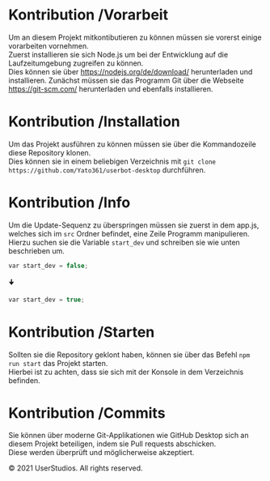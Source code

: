 
# Kontribution /Vorarbeit
Um an diesem Projekt mitkontibutieren zu können müssen sie vorerst einige vorarbeiten vornehmen. \
Zuerst installieren sie sich Node.js um bei der Entwicklung auf die Laufzeitumgebung zugreifen zu können. \
Dies können sie über https://nodejs.org/de/download/ herunterladen und installieren.
Zunächst müssen sie das Programm Git über die Webseite https://git-scm.com/ herunterladen und ebenfalls installieren.

# Kontribution /Installation
Um das Projekt ausführen zu können müssen sie über die Kommandozeile diese Repository klonen. \
Dies können sie in einem beliebigen Verzeichnis mit `git clone https://github.com/Yato361/userbot-desktop` durchführen.

# Kontribution /Info
Um die Update-Sequenz zu überspringen müssen sie zuerst in dem app.js, welches sich im `src` Ordner befindet, eine Zeile Programm manipulieren. \
Hierzu suchen sie die Variable `start_dev` und schreiben sie wie unten beschrieben um. 
```c 
var start_dev = false;
```
🠋
```c 
var start_dev = true;
```

# Kontribution /Starten
Sollten sie die Repository geklont haben, können sie über das Befehl `npm run start` das Projekt starten. \
Hierbei ist zu achten, dass sie sich mit der Konsole in dem Verzeichnis befinden.

# Kontribution /Commits
Sie können über moderne Git-Applikationen wie GitHub Desktop sich an diesem Projekt beteiligen, indem sie Pull requests abschicken. \
Diese werden überprüft und möglicherweise akzeptiert.

© 2021 UserStudios.  All rights reserved.
